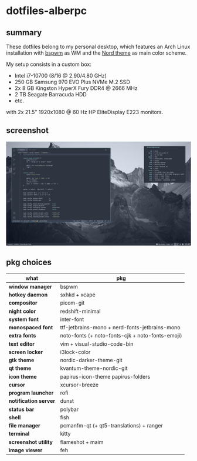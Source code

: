 # dotfiles-alberpc

## summary

These dotfiles belong to my personal desktop, which features an Arch Linux installation with [bspwm](https://github.com/baskerville/bspwm) as WM and the [Nord theme](https://nordtheme.com/) as main color scheme.

My setup consists in a custom box:
- Intel i7-10700 (8/16 @ 2.90/4.80 GHz)
- 250 GB Samsung 970 EVO Plus NVMe M.2 SSD
- 2x 8 GB Kingston HyperX Fury DDR4 @ 2666 MHz
- 2 TB Seagate Barracuda HDD
- etc.

with 2x 21.5" 1920x1080 @ 60 Hz HP EliteDisplay E223 monitors.

## screenshot

![Screenshot](Nextcloud/Capturas%20de%20pantalla/alberpc/screenshot_20220105_224709.png)

## pkg choices

| what | pkg |
| ---- | --- |
| **window manager** | bspwm |
| **hotkey daemon** | sxhkd + xcape |
| **compositor** | picom-git |
| **night color** | redshift-minimal |
| **system font** | inter-font |
| **monospaced font** | ttf-jetbrains-mono + nerd-fonts-jetbrains-mono |
| **extra fonts** | noto-fonts (+ noto-fonts-cjk + noto-fonts-emoji) |
| **text editor** | vim + visual-studio-code-bin |
| **screen locker** | i3lock-color |
| **gtk theme** | nordic-darker-theme-git |
| **qt theme** | kvantum-theme-nordic-git |
| **icon theme** | papirus-icon-theme papirus-folders |
| **cursor** | xcursor-breeze |
| **program launcher** | rofi |
| **notification server** | dunst |
| **status bar** | polybar |
| **shell** | fish |
| **file manager** | pcmanfm-qt (+ qt5-translations) + ranger |
| **terminal** | kitty |
| **screenshot utility** | flameshot + maim |
| **image viewer** | feh |
